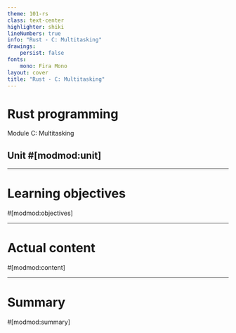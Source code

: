 ```yaml
---
theme: 101-rs
class: text-center
highlighter: shiki
lineNumbers: true
info: "Rust - C: Multitasking"
drawings:
    persist: false
fonts:
    mono: Fira Mono
layout: cover
title: "Rust - C: Multitasking"
---
```


# Rust programming

Module C: Multitasking

## Unit #[modmod:unit]

---

# Learning objectives

#[modmod:objectives]

---

# Actual content

#[modmod:content]

---

# Summary

#[modmod:summary]